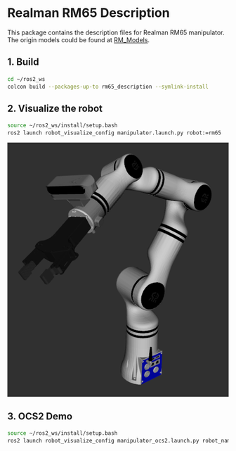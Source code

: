# Realman RM65 Description

This package contains the description files for Realman RM65 manipulator. The origin models could be found at [RM_Models](https://github.com/RealManRobot/rm_models).

## 1. Build
```bash
cd ~/ros2_ws
colcon build --packages-up-to rm65_description --symlink-install
```

## 2. Visualize the robot

```bash
source ~/ros2_ws/install/setup.bash
ros2 launch robot_visualize_config manipulator.launch.py robot:=rm65
```

![RM65](../../.images/realman_rm65.png)

## 3. OCS2 Demo
```bash
source ~/ros2_ws/install/setup.bash
ros2 launch robot_visualize_config manipulator_ocs2.launch.py robot_name:=rm65
```